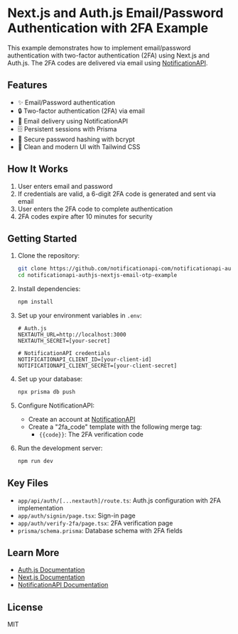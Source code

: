 # Next.js and Auth.js Email/Password Authentication with 2FA Example

This example demonstrates how to implement email/password authentication with two-factor authentication (2FA) using Next.js and Auth.js. The 2FA codes are delivered via email using [NotificationAPI](https://www.notificationapi.com).

## Features

- ✨ Email/Password authentication
- 🔒 Two-factor authentication (2FA) via email
- 📧 Email delivery using NotificationAPI
- 🗄️ Persistent sessions with Prisma
- 🔐 Secure password hashing with bcrypt
- 🎨 Clean and modern UI with Tailwind CSS

## How It Works

1. User enters email and password
2. If credentials are valid, a 6-digit 2FA code is generated and sent via email
3. User enters the 2FA code to complete authentication
4. 2FA codes expire after 10 minutes for security

## Getting Started

1. Clone the repository:

   ```bash
   git clone https://github.com/notificationapi-com/notificationapi-authjs-nextjs-email-otp-example
   cd notificationapi-authjs-nextjs-email-otp-example
   ```

2. Install dependencies:

   ```bash
   npm install
   ```

3. Set up your environment variables in `.env`:

   ```env
   # Auth.js
   NEXTAUTH_URL=http://localhost:3000
   NEXTAUTH_SECRET=[your-secret]

   # NotificationAPI credentials
   NOTIFICATIONAPI_CLIENT_ID=[your-client-id]
   NOTIFICATIONAPI_CLIENT_SECRET=[your-client-secret]
   ```

4. Set up your database:

   ```bash
   npx prisma db push
   ```

5. Configure NotificationAPI:

   - Create an account at [NotificationAPI](https://app.notificationapi.com)
   - Create a "2fa_code" template with the following merge tag:
     - `{{code}}`: The 2FA verification code

6. Run the development server:
   ```bash
   npm run dev
   ```

## Key Files

- `app/api/auth/[...nextauth]/route.ts`: Auth.js configuration with 2FA implementation
- `app/auth/signin/page.tsx`: Sign-in page
- `app/auth/verify-2fa/page.tsx`: 2FA verification page
- `prisma/schema.prisma`: Database schema with 2FA fields

## Learn More

- [Auth.js Documentation](https://authjs.dev)
- [Next.js Documentation](https://nextjs.org/docs)
- [NotificationAPI Documentation](https://docs.notificationapi.com)

## License

MIT
